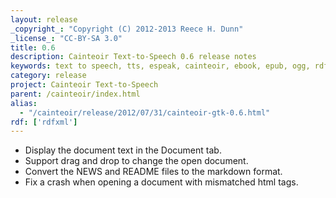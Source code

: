 ```yaml
---
layout: release
_copyright_: "Copyright (C) 2012-2013 Reece H. Dunn"
_license_: "CC-BY-SA 3.0"
title: 0.6
description: Cainteoir Text-to-Speech 0.6 release notes
keywords: text to speech, tts, espeak, cainteoir, ebook, epub, ogg, rdf, metadata, gnome, gtk
category: release
project: Cainteoir Text-to-Speech
parent: /cainteoir/index.html
alias:
  - "/cainteoir/release/2012/07/31/cainteoir-gtk-0.6.html"
rdf: ['rdfxml']
---
```


*  Display the document text in the Document tab.
*  Support drag and drop to change the open document.
*  Convert the NEWS and README files to the markdown format.
*  Fix a crash when opening a document with mismatched html tags.
